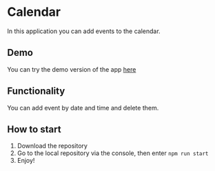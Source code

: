 # Calendar
In this application you can add events to the calendar.

## Demo
You can try the demo version of the app [here](https://calendar-murex.vercel.app/)
## Functionality
You can add event by date and time and  delete them. 

## How to start
 1. Download the repository
 2. Go to the local repository via the console, then enter `npm run start`
 3. Enjoy!